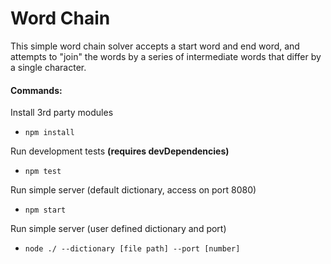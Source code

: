 # Word Chain

This simple word chain solver accepts a start word and end word, and attempts to "join" the words by a series of intermediate words that differ by a single character.

#### Commands:

Install 3rd party modules
 * `npm install`

Run development tests **(requires devDependencies)**
 * `npm test`

Run simple server (default dictionary, access on port 8080)
 * `npm start`

Run simple server (user defined dictionary and port)
 * `node ./ --dictionary [file path] --port [number]`
